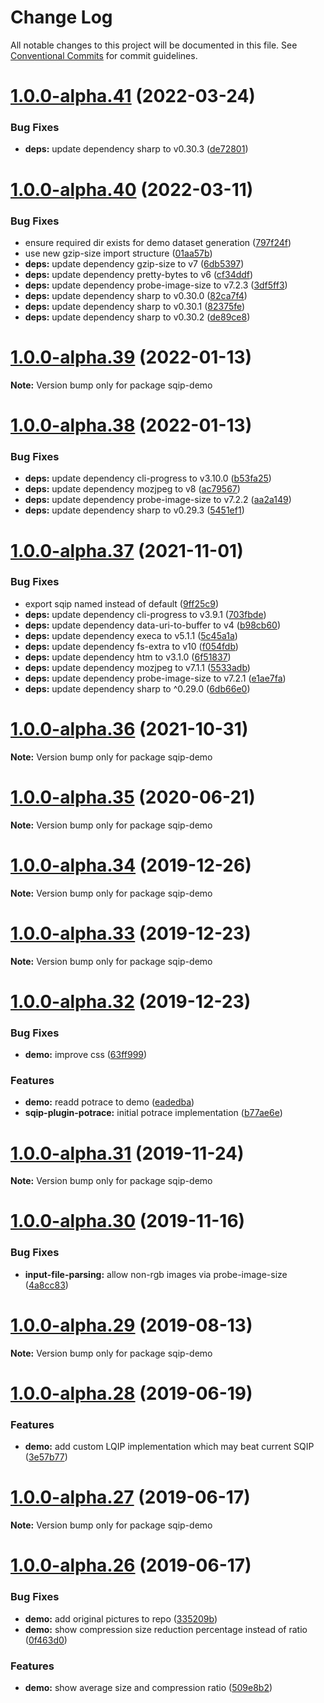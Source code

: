 # Change Log

All notable changes to this project will be documented in this file.
See [Conventional Commits](https://conventionalcommits.org) for commit guidelines.

# [1.0.0-alpha.41](http://axe312ger.github.io/sqip/compare/sqip-demo@1.0.0-alpha.40...sqip-demo@1.0.0-alpha.41) (2022-03-24)


### Bug Fixes

* **deps:** update dependency sharp to v0.30.3 ([de72801](http://axe312ger.github.io/sqip/commit/de7280178196842408df787b9b83fb574d746567))





# [1.0.0-alpha.40](http://axe312ger.github.io/sqip/compare/sqip-demo@1.0.0-alpha.39...sqip-demo@1.0.0-alpha.40) (2022-03-11)


### Bug Fixes

* ensure required dir exists for demo dataset generation ([797f24f](http://axe312ger.github.io/sqip/commit/797f24f7d5d9f30e2fa4571d1754c200cb0b082f))
* use new gzip-size import structure ([01aa57b](http://axe312ger.github.io/sqip/commit/01aa57b15ab7580f0b4c401b5f7ed14831b592bb))
* **deps:** update dependency gzip-size to v7 ([6db5397](http://axe312ger.github.io/sqip/commit/6db5397cdded30773a9aa62609ec70f0858555ed))
* **deps:** update dependency pretty-bytes to v6 ([cf34ddf](http://axe312ger.github.io/sqip/commit/cf34ddf24c8d2d0351d6cac013328ce35bf0d201))
* **deps:** update dependency probe-image-size to v7.2.3 ([3df5ff3](http://axe312ger.github.io/sqip/commit/3df5ff37ddf7df232db0f82d8198ec7bd44116ae))
* **deps:** update dependency sharp to v0.30.0 ([82ca7f4](http://axe312ger.github.io/sqip/commit/82ca7f476c805b518eddb31a56683062c6efcc4f))
* **deps:** update dependency sharp to v0.30.1 ([82375fe](http://axe312ger.github.io/sqip/commit/82375fef8326d5aad0082fa18214636bfe6c2aaf))
* **deps:** update dependency sharp to v0.30.2 ([de89ce8](http://axe312ger.github.io/sqip/commit/de89ce81484db1d78c84f8208a10527a286a77a4))





# [1.0.0-alpha.39](http://axe312ger.github.io/sqip/compare/sqip-demo@1.0.0-alpha.38...sqip-demo@1.0.0-alpha.39) (2022-01-13)

**Note:** Version bump only for package sqip-demo





# [1.0.0-alpha.38](http://axe312ger.github.io/sqip/compare/sqip-demo@1.0.0-alpha.37...sqip-demo@1.0.0-alpha.38) (2022-01-13)


### Bug Fixes

* **deps:** update dependency cli-progress to v3.10.0 ([b53fa25](http://axe312ger.github.io/sqip/commit/b53fa25902ea906ba2bb27c74c7a0ebcdb9a4122))
* **deps:** update dependency mozjpeg to v8 ([ac79567](http://axe312ger.github.io/sqip/commit/ac79567e48947596c30c3f45e1f013470813269d))
* **deps:** update dependency probe-image-size to v7.2.2 ([aa2a149](http://axe312ger.github.io/sqip/commit/aa2a1491a89c817d0f74cf97bbd09398d890bd7b))
* **deps:** update dependency sharp to v0.29.3 ([5451ef1](http://axe312ger.github.io/sqip/commit/5451ef1ef5ee25e371f437d4f418e9b2c07c6756))





# [1.0.0-alpha.37](http://axe312ger.github.io/sqip/compare/sqip-demo@1.0.0-alpha.36...sqip-demo@1.0.0-alpha.37) (2021-11-01)


### Bug Fixes

* export sqip named instead of default ([9ff25c9](http://axe312ger.github.io/sqip/commit/9ff25c921719f47d19f92729fd1e0198bdced6ab))
* **deps:** update dependency cli-progress to v3.9.1 ([703fbde](http://axe312ger.github.io/sqip/commit/703fbde7214d1c05a3f7be7a7e7fcaad0182c262))
* **deps:** update dependency data-uri-to-buffer to v4 ([b98cb60](http://axe312ger.github.io/sqip/commit/b98cb605b49397b2742a227d152336ffc68e7da5))
* **deps:** update dependency execa to v5.1.1 ([5c45a1a](http://axe312ger.github.io/sqip/commit/5c45a1aee249f758b037d6a7959dd20617eea94c))
* **deps:** update dependency fs-extra to v10 ([f054fdb](http://axe312ger.github.io/sqip/commit/f054fdb81ff06d6bdb9d05b9c31c5be4c8d049d9))
* **deps:** update dependency htm to v3.1.0 ([6f51837](http://axe312ger.github.io/sqip/commit/6f51837b9c8becf0c0487be187b23e0f07c8e0ce))
* **deps:** update dependency mozjpeg to v7.1.1 ([5533adb](http://axe312ger.github.io/sqip/commit/5533adb379698c7dd9dac3cfca43187e5dfb4f99))
* **deps:** update dependency probe-image-size to v7.2.1 ([e1ae7fa](http://axe312ger.github.io/sqip/commit/e1ae7fa75173bbf22424200d2fcea9293d85a09c))
* **deps:** update dependency sharp to ^0.29.0 ([6db66e0](http://axe312ger.github.io/sqip/commit/6db66e0a1126fd0386895d722047b69beaeaf8c6))





# [1.0.0-alpha.36](http://axe312ger.github.io/sqip/compare/sqip-demo@1.0.0-alpha.35...sqip-demo@1.0.0-alpha.36) (2021-10-31)

**Note:** Version bump only for package sqip-demo





# [1.0.0-alpha.35](http://axe312ger.github.io/sqip/compare/sqip-demo@1.0.0-alpha.34...sqip-demo@1.0.0-alpha.35) (2020-06-21)

**Note:** Version bump only for package sqip-demo





# [1.0.0-alpha.34](http://axe312ger.github.io/sqip/compare/sqip-demo@1.0.0-alpha.33...sqip-demo@1.0.0-alpha.34) (2019-12-26)

**Note:** Version bump only for package sqip-demo





# [1.0.0-alpha.33](http://axe312ger.github.io/sqip/compare/sqip-demo@1.0.0-alpha.32...sqip-demo@1.0.0-alpha.33) (2019-12-23)

**Note:** Version bump only for package sqip-demo





# [1.0.0-alpha.32](http://axe312ger.github.io/sqip/compare/sqip-demo@1.0.0-alpha.31...sqip-demo@1.0.0-alpha.32) (2019-12-23)


### Bug Fixes

* **demo:** improve css ([63ff999](http://axe312ger.github.io/sqip/commit/63ff999fb7668c56f963471243ede16c74125f9e))


### Features

* **demo:** readd potrace to demo ([eadedba](http://axe312ger.github.io/sqip/commit/eadedba126ad750b2f02e5b3b37d008e605de505))
* **sqip-plugin-potrace:** initial potrace implementation ([b77ae6e](http://axe312ger.github.io/sqip/commit/b77ae6e4df43ba8bdc4aaa64f854b850f4dd4ade))





# [1.0.0-alpha.31](http://axe312ger.github.io/sqip/compare/sqip-demo@1.0.0-alpha.30...sqip-demo@1.0.0-alpha.31) (2019-11-24)

**Note:** Version bump only for package sqip-demo





# [1.0.0-alpha.30](http://axe312ger.github.io/sqip/compare/sqip-demo@1.0.0-alpha.29...sqip-demo@1.0.0-alpha.30) (2019-11-16)


### Bug Fixes

* **input-file-parsing:** allow non-rgb images via probe-image-size ([4a8cc83](http://axe312ger.github.io/sqip/commit/4a8cc83c405c893f69bf151d237fb3dfd60d18ca))





# [1.0.0-alpha.29](http://axe312ger.github.io/sqip/compare/sqip-demo@1.0.0-alpha.28...sqip-demo@1.0.0-alpha.29) (2019-08-13)

**Note:** Version bump only for package sqip-demo





# [1.0.0-alpha.28](http://axe312ger.github.io/sqip/compare/sqip-demo@1.0.0-alpha.27...sqip-demo@1.0.0-alpha.28) (2019-06-19)


### Features

* **demo:** add custom LQIP implementation which may beat current SQIP ([3e57b77](http://axe312ger.github.io/sqip/commit/3e57b77))





# [1.0.0-alpha.27](http://axe312ger.github.io/sqip/compare/sqip-demo@1.0.0-alpha.26...sqip-demo@1.0.0-alpha.27) (2019-06-17)

**Note:** Version bump only for package sqip-demo





# [1.0.0-alpha.26](http://axe312ger.github.io/sqip/compare/sqip-demo@1.0.0-alpha.25...sqip-demo@1.0.0-alpha.26) (2019-06-17)


### Bug Fixes

* **demo:** add original pictures to repo ([335209b](http://axe312ger.github.io/sqip/commit/335209b))
* **demo:** show compression size reduction percentage instead of ratio ([0f463d0](http://axe312ger.github.io/sqip/commit/0f463d0))


### Features

* **demo:** show average size and compression ratio ([509e8b2](http://axe312ger.github.io/sqip/commit/509e8b2))
